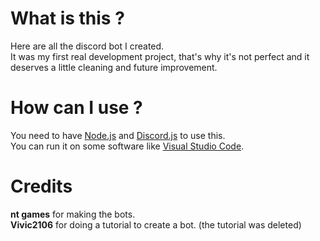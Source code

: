 # What is this ?
Here are all the discord bot I created.   
It was my first real development project, that's why it's not perfect and it deserves a little cleaning and future improvement.     

# How can I use ? 
You need to have [Node.js](https://nodejs.org/) and [Discord.js](https://discord.js.org/) to use this.   
You can run it on some software like [Visual Studio Code](https://code.visualstudio.com/).

# Credits
**nt games** for making the bots.  
**Vivic2106** for doing a tutorial to create a bot. (the tutorial was deleted)
